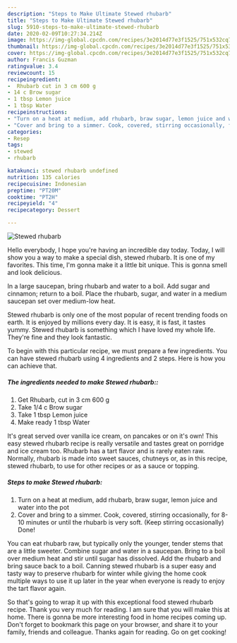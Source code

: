 ```yaml
---
description: "Steps to Make Ultimate Stewed rhubarb"
title: "Steps to Make Ultimate Stewed rhubarb"
slug: 5910-steps-to-make-ultimate-stewed-rhubarb
date: 2020-02-09T10:27:34.214Z
image: https://img-global.cpcdn.com/recipes/3e2014d77e3f1525/751x532cq70/stewed-rhubarb-recipe-main-photo.jpg
thumbnail: https://img-global.cpcdn.com/recipes/3e2014d77e3f1525/751x532cq70/stewed-rhubarb-recipe-main-photo.jpg
cover: https://img-global.cpcdn.com/recipes/3e2014d77e3f1525/751x532cq70/stewed-rhubarb-recipe-main-photo.jpg
author: Francis Guzman
ratingvalue: 3.4
reviewcount: 15
recipeingredient:
-  Rhubarb cut in 3 cm 600 g
- 14 c Brow sugar
- 1 tbsp Lemon juice
- 1 tbsp Water
recipeinstructions:
- "Turn on a heat at medium, add rhubarb, braw sugar, lemon juice and water into the pot"
- "Cover and bring to a simmer. Cook, covered, stirring occasionally, for 8-10 minutes or until the rhubarb is very soft. (Keep stirring occasionally) Done!"
categories:
- Resep
tags:
- stewed
- rhubarb

katakunci: stewed rhubarb undefined
nutrition: 135 calories
recipecuisine: Indonesian
preptime: "PT20M"
cooktime: "PT2H"
recipeyield: "4"
recipecategory: Dessert

---
```



![Stewed rhubarb](https://img-global.cpcdn.com/recipes/3e2014d77e3f1525/751x532cq70/stewed-rhubarb-recipe-main-photo.jpg)

Hello everybody, I hope you're having an incredible day today. Today, I will show you a way to make a special dish, stewed rhubarb. It is one of my favorites. This time, I'm gonna make it a little bit unique. This is gonna smell and look delicious.

In a large saucepan, bring rhubarb and water to a boil. Add sugar and cinnamon; return to a boil. Place the rhubarb, sugar, and water in a medium saucepan set over medium-low heat.

Stewed rhubarb is only one of the most popular of recent trending foods on earth. It is enjoyed by millions every day. It is easy, it is fast, it tastes yummy. Stewed rhubarb is something which I have loved my whole life. They're fine and they look fantastic.


To begin with this particular recipe, we must prepare a few ingredients. You can have stewed rhubarb using 4 ingredients and 2 steps. Here is how you can achieve that.

##### The ingredients needed to make Stewed rhubarb::

1. Get  Rhubarb, cut in 3 cm 600 g
1. Take 1/4 c Brow sugar
1. Take 1 tbsp Lemon juice
1. Make ready 1 tbsp Water


It&#39;s great served over vanilla ice cream, on pancakes or on it&#39;s own! This easy stewed rhubarb recipe is really versatile and tastes great on porridge and ice cream too. Rhubarb has a tart flavor and is rarely eaten raw. Normally, rhubarb is made into sweet sauces, chutneys or, as in this recipe, stewed rhubarb, to use for other recipes or as a sauce or topping. 

##### Steps to make Stewed rhubarb:

1. Turn on a heat at medium, add rhubarb, braw sugar, lemon juice and water into the pot
1. Cover and bring to a simmer. Cook, covered, stirring occasionally, for 8-10 minutes or until the rhubarb is very soft. (Keep stirring occasionally) Done!


You can eat rhubarb raw, but typically only the younger, tender stems that are a little sweeter. Combine sugar and water in a saucepan. Bring to a boil over medium heat and stir until sugar has dissolved. Add the rhubarb and bring sauce back to a boil. Canning stewed rhubarb is a super easy and tasty way to preserve rhubarb for winter while giving the home cook multiple ways to use it up later in the year when everyone is ready to enjoy the tart flavor again. 

So that's going to wrap it up with this exceptional food stewed rhubarb recipe. Thank you very much for reading. I am sure that you will make this at home. There is gonna be more interesting food in home recipes coming up. Don't forget to bookmark this page on your browser, and share it to your family, friends and colleague. Thanks again for reading. Go on get cooking!
